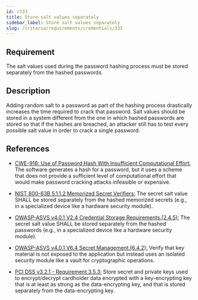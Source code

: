 ```yaml
---
id: r333
title: Store salt values separately
sidebar_label: Store salt values separately
slug: /criteria/requirements/credentials/333
---
```


## Requirement

The salt values used during the password hashing process
must be stored separately from the hashed passwords.

## Description

Adding random salt to a password
as part of the hashing process drastically
increases the time required
to crack that password.
Salt values should be stored
in a system different from the one
in which hashed passwords are stored
so that if the hashes are breached,
an attacker still has to test
every possible salt value
in order to crack a single password.

## References

- [CWE-916: Use of Password Hash With Insufficient Computational Effort:](https://cwe.mitre.org/data/definitions/916.html)
The software generates a hash
for a password,
but it uses a scheme
that does not provide a sufficient level
of computational effort
that would make password cracking attacks
infeasible or expensive.

- [NIST 800-63B 5.1.1.2 Memorized Secret Verifiers:](https://pages.nist.gov/800-63-3/sp800-63b.html)
The secret salt value
SHALL be stored separately
from the hashed memorized secrets
(e.g., in a specialized device
like a hardware security module).

- [OWASP-ASVS v4.0.1 V2.4 Credential Storage Requirements.(2.4.5):](https://owasp.org/www-pdf-archive/OWASP_Application_Security_Verification_Standard_4.0-en.pdf)
The secret salt value
SHALL be stored separately from the hashed passwords
(e.g., in a specialized device
like a hardware security module).

- [OWASP-ASVS v4.0.1 V6.4 Secret Management.(6.4.2):](https://owasp.org/www-pdf-archive/OWASP_Application_Security_Verification_Standard_4.0-en.pdf)
Verify that key material is not exposed
to the application but instead uses
an isolated security module
like a vault for cryptographic operations.

- [PCI DSS v3.2.1 - Requirement 3.5.3:](https://www.pcisecuritystandards.org/documents/PCI_DSS_v3-2-1.pdf)
Store secret and private keys used
to encrypt/decrypt cardholder data encrypted
with a key-encrypting key
that is at least as strong
as the data-encrypting key,
and that is stored separately
from the data-encrypting key.
